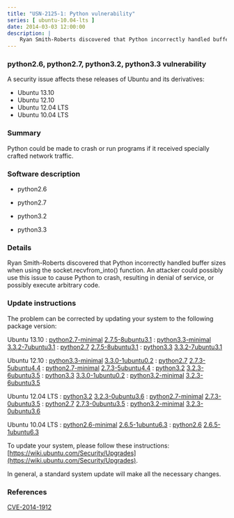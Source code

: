```yaml
---
title: "USN-2125-1: Python vulnerability"
series: [ ubuntu-10.04-lts ]
date: 2014-03-03 12:00:00
description: |
    Ryan Smith-Roberts discovered that Python incorrectly handled buffer sizes when using the socket.recvfrom_into() function. An attacker could possibly use this issue to cause Python to crash, resulting in denial of service, or possibly execute arbitrary code. 
--- 
```

 
### python2.6, python2.7, python3.2, python3.3 vulnerability

A security issue affects these releases of Ubuntu and its derivatives:

* Ubuntu 13.10
* Ubuntu 12.10
* Ubuntu 12.04 LTS
* Ubuntu 10.04 LTS

### Summary

Python could be made to crash or run programs if it received specially crafted network traffic.

### Software description

* python2.6 

* python2.7 

* python3.2 

* python3.3 

### Details

Ryan Smith-Roberts discovered that Python incorrectly handled buffer sizes when using the socket.recvfrom_into() function. An attacker could possibly use this issue to cause Python to crash, resulting in denial of service, or possibly execute arbitrary code. 

### Update instructions

The problem can be corrected by updating your system to the following package version:

Ubuntu 13.10
 : [python2.7-minimal](https://launchpad.net/ubuntu/+source/python2.7) <span> [2.7.5-8ubuntu3.1](https://launchpad.net/ubuntu/+source/python2.7/2.7.5-8ubuntu3.1) </span> 
 : [python3.3-minimal](https://launchpad.net/ubuntu/+source/python3.3) <span> [3.3.2-7ubuntu3.1](https://launchpad.net/ubuntu/+source/python3.3/3.3.2-7ubuntu3.1) </span> 
 : [python2.7](https://launchpad.net/ubuntu/+source/python2.7) <span> [2.7.5-8ubuntu3.1](https://launchpad.net/ubuntu/+source/python2.7/2.7.5-8ubuntu3.1) </span> 
 : [python3.3](https://launchpad.net/ubuntu/+source/python3.3) <span> [3.3.2-7ubuntu3.1](https://launchpad.net/ubuntu/+source/python3.3/3.3.2-7ubuntu3.1) </span> 

Ubuntu 12.10
 : [python3.3-minimal](https://launchpad.net/ubuntu/+source/python3.3) <span> [3.3.0-1ubuntu0.2](https://launchpad.net/ubuntu/+source/python3.3/3.3.0-1ubuntu0.2) </span> 
 : [python2.7](https://launchpad.net/ubuntu/+source/python2.7) <span> [2.7.3-5ubuntu4.4](https://launchpad.net/ubuntu/+source/python2.7/2.7.3-5ubuntu4.4) </span> 
 : [python2.7-minimal](https://launchpad.net/ubuntu/+source/python2.7) <span> [2.7.3-5ubuntu4.4](https://launchpad.net/ubuntu/+source/python2.7/2.7.3-5ubuntu4.4) </span> 
 : [python3.2](https://launchpad.net/ubuntu/+source/python3.2) <span> [3.2.3-6ubuntu3.5](https://launchpad.net/ubuntu/+source/python3.2/3.2.3-6ubuntu3.5) </span> 
 : [python3.3](https://launchpad.net/ubuntu/+source/python3.3) <span> [3.3.0-1ubuntu0.2](https://launchpad.net/ubuntu/+source/python3.3/3.3.0-1ubuntu0.2) </span> 
 : [python3.2-minimal](https://launchpad.net/ubuntu/+source/python3.2) <span> [3.2.3-6ubuntu3.5](https://launchpad.net/ubuntu/+source/python3.2/3.2.3-6ubuntu3.5) </span> 

Ubuntu 12.04 LTS
 : [python3.2](https://launchpad.net/ubuntu/+source/python3.2) <span> [3.2.3-0ubuntu3.6](https://launchpad.net/ubuntu/+source/python3.2/3.2.3-0ubuntu3.6) </span> 
 : [python2.7-minimal](https://launchpad.net/ubuntu/+source/python2.7) <span> [2.7.3-0ubuntu3.5](https://launchpad.net/ubuntu/+source/python2.7/2.7.3-0ubuntu3.5) </span> 
 : [python2.7](https://launchpad.net/ubuntu/+source/python2.7) <span> [2.7.3-0ubuntu3.5](https://launchpad.net/ubuntu/+source/python2.7/2.7.3-0ubuntu3.5) </span> 
 : [python3.2-minimal](https://launchpad.net/ubuntu/+source/python3.2) <span> [3.2.3-0ubuntu3.6](https://launchpad.net/ubuntu/+source/python3.2/3.2.3-0ubuntu3.6) </span> 

Ubuntu 10.04 LTS
 : [python2.6-minimal](https://launchpad.net/ubuntu/+source/python2.6) <span> [2.6.5-1ubuntu6.3](https://launchpad.net/ubuntu/+source/python2.6/2.6.5-1ubuntu6.3) </span> 
 : [python2.6](https://launchpad.net/ubuntu/+source/python2.6) <span> [2.6.5-1ubuntu6.3](https://launchpad.net/ubuntu/+source/python2.6/2.6.5-1ubuntu6.3) </span> 

To update your system, please follow these instructions: [https://wiki.ubuntu.com/Security/Upgrades](https://wiki.ubuntu.com/Security/Upgrades).

In general, a standard system update will make all the necessary changes. 

### References

 [CVE-2014-1912](http://people.ubuntu.com/~ubuntu-security/cve/CVE-2014-1912)
 
